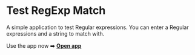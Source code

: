 # Test RegExp Match

A simple application to test Regular expressions. You can enter a Regular expressions and a string to match with.

Use the app now :arrow_right: **[Open app](https://azshayak.github.io/js-regexp-tester/)**
